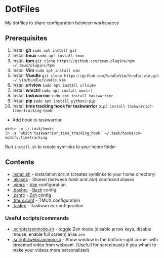 # DotFiles

My dotfiles to share configuration between workspaces 

## Prerequisites

1. Install **git** `sudo apt install git`
1. Install **tmux** `sudo apt install tmux`
1. Install **tpm** `git clone https://github.com/tmux-plugins/tpm ~/.tmux/plugins/tpm`
1. Install **Vim** `sudo apt install vim`
1. Install **Vundle** `git clone https://github.com/VundleVim/Vundle.vim.git ~/.vim/bundle/Vundle.vim`
1. Install **urlview** `sudo apt install urlview`
1. Install **wmctrl** `sudo apt install wmctrl`
1. Install **taskwarrior** `sudo apt install taskwarrior`
1. Install **pip** `sudo apt install python3-pip`
1. Install **time tracking hook for taskwarrior** `pip3 install taskwarrior-time-tracking-hook`
  - Add hook to taskwarrior
  ```
  mkdir -p ~/.task/hooks
  ln -s `which taskwarrior_time_tracking_hook` ~/.task/hooks/on-modify.timetracking
  ```

Run `install.sh` to create symlinks to your home folder

## Contents

- [install.sh](install.sh) - installation script (creates symlinks to your home directory)
- [.aliases](.aliases) - Shared (between *bash* and *zsh*) command aliases
- [.vimrc](.vimrc) - [Vim](https://www.vim.org/) configuration
- [.bashrc](.bashrc) - [Bash](https://www.gnu.org/software/bash/) config
- [.zshrc](.zshrc) - [Zsh](http://www.zsh.org/) config
- [.tmux.conf](.tmux.conf) - TMUX configuration
- [.taskrc](.taskrc) - Taskwarrior configuration

### Useful scripts/commands

- [.scripts/zenmode.sh](.scripts/zenmode.sh) - toggle Zen mode (disable arrow keys, disable mouse, enable full screen) alias `zen` 
- [.scripts/webcammpv.sh](.scripts/webcammpv.sh) - Show window in the bottom-right corner with streamed video from webcam. (Usefull for screencasts if you whant to make your videos more personalized)
